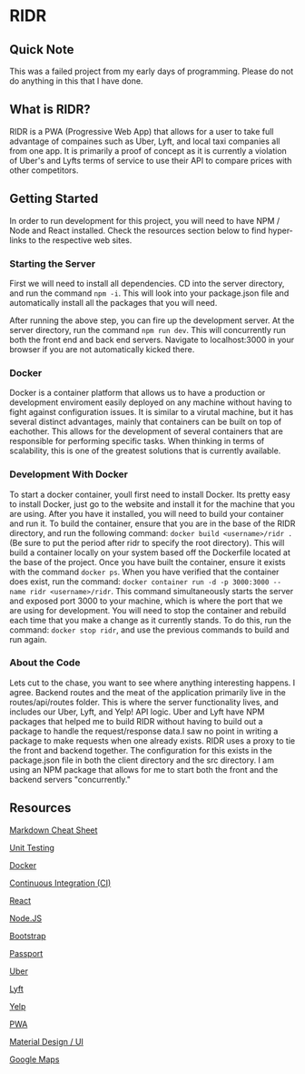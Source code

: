 # RIDR

## Quick Note
This was a failed project from my early days of programming. Please do not do anything in this that I have done.

## What is RIDR?
RIDR is a PWA (Progressive Web App) that allows for a user to take full advantage of compaines such as Uber, Lyft, and local taxi companies all from one app. It is primarily a proof of concept as it is currently a violation of Uber's and Lyfts terms of service to use their API to compare prices with other competitors. 

## Getting Started 
In order to run development for this project, you will need to have NPM / Node and React installed. Check the resources section below to find hyper-links to the respective web sites. 

### Starting the Server 
First we will need to install all dependencies. CD into the server directory, and run the command `npm -i`. This will look into your package.json file and automatically install all the packages that you will need. 

After running the above step, you can fire up the development server. At the server directory, run the command `npm run dev`. This will concurrently run both the front end and back end servers. Navigate to localhost:3000 in your browser if you are not automatically kicked there.  

### Docker 
Docker is a container platform that allows us to have a production or development enviroment easily deployed on any machine without having to fight against configuration issues. It is similar to a virutal machine, but it has several distinct advantages, mainly that containers can be built on top of eachother. This allows for the development of several containers that are responsible for performing specific tasks. When thinking in terms of scalability, this is one of the greatest solutions that is currently available.

### Development With Docker 
To start a docker container, youll first need to install Docker. Its pretty easy to install Docker, just go to the website and install it for the machine that you are using. After you have it installed, you will need to build your container and run it. To build the container, ensure that you are in the base of the RIDR directory, and run the following command: `docker build <username>/ridr .` (Be sure to put the period after ridr to specify the root directory). This will build a container locally on your system based off the Dockerfile located at the base of the project. Once you have built the container, ensure it exists with the command `docker ps`. When you have verified that the container does exist, run the command: `docker container run -d -p 3000:3000 --name ridr <username>/ridr`. This command simultaneously starts the server and exposed port 3000 to your machine, which is where the port that we are using for development. You will need to stop the container and rebuild each time that you make a change as it currently stands. To do this, run the command: `docker stop ridr`, and use the previous commands to build and run again. 

### About the Code 
Lets cut to the chase, you want to see where anything interesting happens. I agree.
Backend routes and the meat of the application primarily live in the routes/api/routes folder. This is where the server functionality lives, and includes our Uber, Lyft, and Yelp! API logic. Uber and Lyft have NPM packages that helped me to build RIDR without having to build out a package to handle the request/response data.I saw no point in writing a package to make requests when one already exists. 
RIDR uses a proxy to tie the front and backend together. The configuration for this exists in the package.json file in both the client directory and the src directory. I am using an NPM package that allows for me to start both the front and the backend servers "concurrently."



## Resources 
[Markdown Cheat Sheet](https://github.com/adam-p/markdown-here/wiki/Markdown-Cheatsheet)

[Unit Testing](https://jestjs.io/en/)

[Docker](https://www.youtube.com/watch?v=Kyx2PsuwomE)

[Continuous Integration (CI)](https://circleci.com/docs/)

[React](https://reactjs.org/)

[Node.JS](https://nodejs.org/en/)

[Bootstrap](https://getbootstrap.com/)

[Passport](http://www.passportjs.org/)

[Uber](https://developer.uber.com/)

[Lyft](https://developer.lyft.com/docs)

[Yelp](https://www.yelp.com/developers)

[PWA](https://developers.google.com/web/fundamentals/codelabs/your-first-pwapp/)

[Material Design / UI](https://material-ui.com/)

[Google Maps](https://cloud.google.com/maps-platform/)
